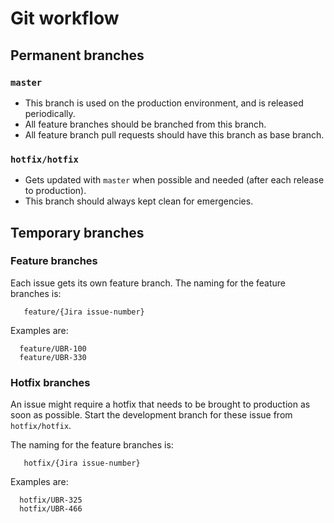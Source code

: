 # Git workflow

## Permanent branches
### `master`
* This branch is used on the production environment, and is released periodically.
* All feature branches should be branched from this branch.
* All feature branch pull requests should have this branch as base branch.

### `hotfix/hotfix`
* Gets updated with `master` when possible and needed (after each release to production).
* This branch should always kept clean for emergencies.

## Temporary branches
### Feature branches
 Each issue gets its own feature branch. The naming for the feature branches is:
```
   feature/{Jira issue-number}
```

Examples are:
```
  feature/UBR-100
  feature/UBR-330
```

### Hotfix branches
 An issue might require a hotfix that needs to be brought to production as soon as possible. Start the development branch for these issue from `hotfix/hotfix`.

The naming for the feature branches is:
 ```
    hotfix/{Jira issue-number}
 ```

Examples are:
```
  hotfix/UBR-325
  hotfix/UBR-466
```